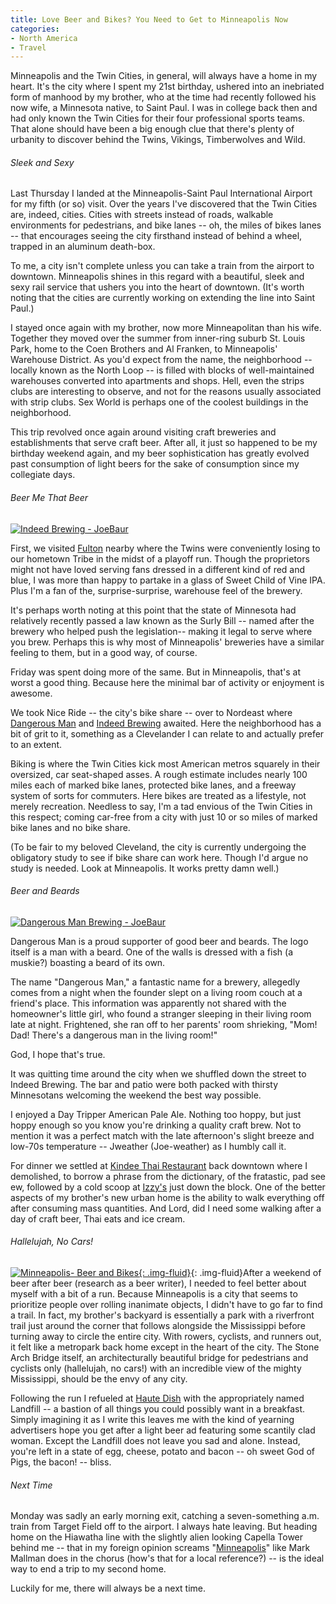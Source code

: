 ```yaml
---
title: Love Beer and Bikes? You Need to Get to Minneapolis Now
categories:
- North America
- Travel
---
```


Minneapolis and the Twin Cities, in general, will always have a home in my heart. It's the city where I spent my 21st birthday, ushered into an inebriated form of manhood by my brother, who at the time had recently followed his now wife, a Minnesota native, to Saint Paul. I was in college back then and had only known the Twin Cities for their four professional sports teams. That alone should have been a big enough clue that there's plenty of urbanity to discover behind the Twins, Vikings, Timberwolves and Wild.<!-- more -->

###### Sleek and Sexy

Last Thursday I landed at the Minneapolis-Saint Paul International Airport for my fifth (or so) visit. Over the years I've discovered that the Twin Cities are, indeed, cities. Cities with streets instead of roads, walkable environments for pedestrians, and bike lanes -- oh, the miles of bikes lanes -- that encourages seeing the city firsthand instead of behind a wheel, trapped in an aluminum death-box.

To me, a city isn't complete unless you can take a train from the airport to downtown. Minneapolis shines in this regard with a beautiful, sleek and sexy rail service that ushers you into the heart of downtown. (It's worth noting that the cities are currently working on extending the line into Saint Paul.)

I stayed once again with my brother, now more Minneapolitan than his wife. Together they moved over the summer from inner-ring suburb St. Louis Park, home to the Coen Brothers and Al Franken, to Minneapolis' Warehouse District. As you'd expect from the name, the neighborhood -- locally known as the North Loop -- is filled with blocks of well-maintained warehouses converted into apartments and shops. Hell, even the strips clubs are interesting to observe, and not for the reasons usually associated with strip clubs. Sex World is perhaps one of the coolest buildings in the neighborhood.

This trip revolved once again around visiting craft breweries and establishments that serve craft beer. After all, it just so happened to be my birthday weekend again, and my beer sophistication has greatly evolved past consumption of light beers for the sake of consumption since my collegiate days.

###### Beer Me That Beer

[![Indeed Brewing - JoeBaur](https://withoutapath.com/wp-content/uploads/2013/10/Indeed-Brewing-JoeBaur.png)](https://withoutapath.com/wp-content/uploads/2013/10/Indeed-Brewing-JoeBaur.png)

First, we visited [Fulton](http://fultonbeer.com/) nearby where the Twins were conveniently losing to our hometown Tribe in the midst of a playoff run. Though the proprietors might not have loved serving fans dressed in a different kind of red and blue, I was more than happy to partake in a glass of Sweet Child of Vine IPA. Plus I'm a fan of the, surprise-surprise, warehouse feel of the brewery.

It's perhaps worth noting at this point that the state of Minnesota had relatively recently passed a law known as the Surly Bill -- named after the brewery who helped push the legislation-- making it legal to serve where you brew. Perhaps this is why most of Minneapolis' breweries have a similar feeling to them, but in a good way, of course.

Friday was spent doing more of the same. But in Minneapolis, that's at worst a good thing. Because here the minimal bar of activity or enjoyment is awesome.

We took Nice Ride -- the city's bike share -- over to Nordeast where [Dangerous Man](http://dangerousmanbrewing.com/) and [Indeed Brewing](http://www.indeedbrewing.com/) awaited. Here the neighborhood has a bit of grit to it, something as a Clevelander I can relate to and actually prefer to an extent.

Biking is where the Twin Cities kick most American metros squarely in their oversized, car seat-shaped asses. A rough estimate includes nearly 100 miles each of marked bike lanes, protected bike lanes, and a freeway system of sorts for commuters. Here bikes are treated as a lifestyle, not merely recreation. Needless to say, I'm a tad envious of the Twin Cities in this respect; coming car-free from a city with just 10 or so miles of marked bike lanes and no bike share.

(To be fair to my beloved Cleveland, the city is currently undergoing the obligatory study to see if bike share can work here. Though I'd argue no study is needed. Look at Minneapolis. It works pretty damn well.)

###### Beer and Beards

[![Dangerous Man Brewing - JoeBaur](https://withoutapath.com/wp-content/uploads/2013/10/Dangerous-Man-Brewing-JoeBaur.png)](https://withoutapath.com/wp-content/uploads/2013/10/Dangerous-Man-Brewing-JoeBaur.png)

Dangerous Man is a proud supporter of good beer and beards. The logo itself is a man with a beard. One of the walls is dressed with a fish (a muskie?) boasting a beard of its own.

The name "Dangerous Man," a fantastic name for a brewery, allegedly comes from a night when the founder slept on a living room couch at a friend's place. This information was apparently not shared with the homeowner's little girl, who found a stranger sleeping in their living room late at night. Frightened, she ran off to her parents' room shrieking, "Mom! Dad! There's a dangerous man in the living room!"

God, I hope that's true.

It was quitting time around the city when we shuffled down the street to Indeed Brewing. The bar and patio were both packed with thirsty Minnesotans welcoming the weekend the best way possible.

I enjoyed a Day Tripper American Pale Ale. Nothing too hoppy, but just hoppy enough so you know you're drinking a quality craft brew. Not to mention it was a perfect match with the late afternoon's slight breeze and low-70s temperature -- Jweather (Joe-weather) as I humbly call it.

For dinner we settled at [Kindee Thai Restaurant](http://www.thairestaurant-minneapolis.com) back downtown where I demolished, to borrow a phrase from the dictionary, of the fratastic, pad see ew, followed by a cold scoop at [Izzy's](https://izzysicecream.com/) just down the block. One of the better aspects of my brother's new urban home is the ability to walk everything off after consuming mass quantities. And Lord, did I need some walking after a day of craft beer, Thai eats and ice cream.

###### Hallelujah, No Cars!

[![Minneapolis- Beer and Bikes](https://withoutapath.com/wp-content/uploads/2013/10/Minneapolis-Beer-and-Bikes-200x300.jpg){: .img-fluid}](https://withoutapath.com/wp-content/uploads/2013/10/Minneapolis-Beer-and-Bikes.jpg){: .img-fluid}After a weekend of beer after beer (research as a beer writer), I needed to feel better about myself with a bit of a run. Because Minneapolis is a city that seems to prioritize people over rolling inanimate objects, I didn't have to go far to find a trail. In fact, my brother's backyard is essentially a park with a riverfront trail just around the corner that follows alongside the Mississippi before turning away to circle the entire city. With rowers, cyclists, and runners out, it felt like a metropark back home except in the heart of the city. The Stone Arch Bridge itself, an architecturally beautiful bridge for pedestrians and cyclists only (hallelujah, no cars!) with an incredible view of the mighty Mississippi, should be the envy of any city.

Following the run I refueled at [Haute Dish](http://hatue-dish.com) with the appropriately named Landfill -- a bastion of all things you could possibly want in a breakfast. Simply imagining it as I write this leaves me with the kind of yearning advertisers hope you get after a light beer ad featuring some scantily clad woman. Except the Landfill does not leave you sad and alone. Instead, you're left in a state of egg, cheese, potato and bacon -- oh sweet God of Pigs, the bacon! -- bliss.

###### Next Time

Monday was sadly an early morning exit, catching a seven-something a.m. train from Target Field off to the airport. I always hate leaving. But heading home on the Hiawatha line with the slightly alien looking Capella Tower behind me -- that in my foreign opinion screams "[Minneapolis](http://www.youtube.com/watch?v=0YE1JtoUgLA)" like Mark Mallman does in the chorus (how's that for a local reference?) -- is the ideal way to end a trip to my second home.

Luckily for me, there will always be a next time.
